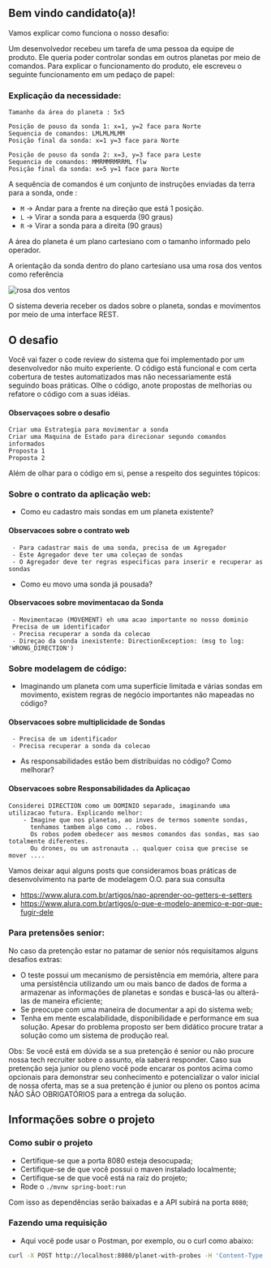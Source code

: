 ## Bem vindo candidato(a)!

Vamos explicar como funciona o nosso desafio:

Um desenvolvedor recebeu um tarefa de uma pessoa da equipe de produto. Ele queria poder controlar sondas em outros planetas por meio de comandos. Para explicar o funcionamento do produto, ele escreveu o seguinte funcionamento em um pedaço de papel:

### Explicação da necessidade:
```
Tamanho da área do planeta : 5x5

Posição de pouso da sonda 1: x=1, y=2 face para Norte
Sequencia de comandos: LMLMLMLMM
Posição final da sonda: x=1 y=3 face para Norte

Posição de pouso da sonda 2: x=3, y=3 face para Leste
Sequencia de comandos: MMRMMRMRRML flw
Posição final da sonda: x=5 y=1 face para Norte
```

A sequência de comandos é um conjunto de instruções enviadas da terra para a sonda, onde :
- `M` -> Andar para a frente na direção que está 1 posição.
- `L` -> Virar a sonda para a esquerda (90 graus)
- `R` -> Virar a sonda para a direita (90 graus)

A área do planeta é um plano cartesiano com o tamanho informado pelo operador.

A orientação da sonda dentro do plano cartesiano usa uma rosa dos ventos como referência

![rosa dos ventos](http://i.imgur.com/li8Ae5L.png "Rosa dos Ventos")

O sistema deveria receber os dados sobre o planeta, sondas e movimentos por meio de uma interface REST.

## O desafio

Você vai fazer o code review do sistema que foi implementado por um desenvolvedor não muito experiente. 
O código está funcional e com certa cobertura de testes automatizados mas não necessariamente está seguindo
boas práticas. Olhe o código, anote propostas de melhorias ou refatore o código com a suas idéias.

#### Observaçoes sobre o desafio
```propostas de melhoria
Criar uma Estrategia para movimentar a sonda
Criar uma Maquina de Estado para direcionar segundo comandos informados 
Proposta 1
Proposta 2

```

Além de olhar para o código em si, pense a respeito dos seguintes tópicos:

### Sobre o contrato da aplicação web:

- Como eu cadastro mais sondas em um planeta existente?
 
#### Observacoes sobre o contrato web
```set of sondas
 - Para cadastrar mais de uma sonda, precisa de um Agregador
 - Este Agregador deve ter uma coleçao de sondas
 - O Agregador deve ter regras especificas para inserir e recuperar as sondas
```

- Como eu movo uma sonda já pousada?

#### Observacoes sobre movimentacao da Sonda
```move sondas
 - Movimentacao (MOVEMENT) eh uma acao importante no nosso dominio 
 Precisa de um identificador
 - Precisa recuperar a sonda da colecao
 - Direçao da sonda inexistente: DirectionException: (msg to log: 'WRONG_DIRECTION')
```

### Sobre modelagem de código:

- Imaginando um planeta com uma superfície limitada e várias sondas em movimento, existem regras de negócio importantes não mapeadas no código?

#### Observacoes sobre multiplicidade de Sondas
```move sondas
 - Precisa de um identificador
 - Precisa recuperar a sonda da colecao
```
- As responsabilidades estão bem distribuídas no código? Como melhorar?

#### Observacoes sobre Responsabilidades da Aplicaçao

``` important notes
Considerei DIRECTION como um DOMINIO separado, imaginando uma utilizacao futura. Explicando melhor:
    - Imagine que nos planetas, ao inves de termos somente sondas, 
      tenhamos tambem algo como .. robos. 
      Os robos podem obedecer aos mesmos comandos das sondas, mas sao totalmente diferentes.
      Ou drones, ou um astronauta .. qualquer coisa que precise se mover .... 
```



Vamos deixar aqui alguns posts que consideramos boas práticas de desenvolvimento na parte de modelagem O.O. para sua consulta

- https://www.alura.com.br/artigos/nao-aprender-oo-getters-e-setters
- https://www.alura.com.br/artigos/o-que-e-modelo-anemico-e-por-que-fugir-dele

### Para pretensões senior:

No caso da pretenção estar no patamar de senior nós requisitamos alguns desafios extras:

- O teste possui um mecanismo de persistência em memória, altere para uma persistência utilizando um ou mais banco de dados de forma a armazenar as informações de planetas e sondas e buscá-las ou alterá-las de maneira eficiente;
- Se preocupe com uma maneira de documentar a api do sistema web;
- Tenha em mente escalabilidade, disponibilidade e performance em sua solução. Apesar do problema proposto ser bem didático procure tratar a solução como um sistema de produção real.

Obs: Se você está em dúvida se a sua pretenção é senior ou não procure nossa tech recruiter sobre o assunto, ela saberá responder. Caso sua pretenção seja junior ou pleno você pode encarar os pontos acima como opcionais para demonstrar seu conhecimento e potencializar o valor inicial de nossa oferta, mas se a sua pretenção é junior ou pleno os pontos acima NÃO SÃO OBRIGATÓRIOS para a entrega da solução.

## Informações sobre o projeto
  
### Como subir o projeto

- Certifique-se que a porta 8080 esteja desocupada;
- Certifique-se de que você possui o maven instalado localmente;
- Certifique-se de que você está na raiz do projeto;
- Rode o `./mvnw spring-boot:run`

Com isso as dependências serão baixadas e a API subirá na porta `8080`;

### Fazendo uma requisição

- Aqui você pode usar o Postman, por exemplo, ou o curl como abaixo:

```bash
curl -X POST http://localhost:8080/planet-with-probes -H 'Content-Type: application/json' -d '{"width":10,"height":10,"probes":[{"x":1,"y":2,"direction":"N","commands": "LMLMLMLMM"},{"x":3,"y":3,"direction":"E","commands": "MMRMMRMRRM"}]}'
```